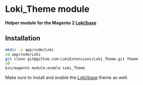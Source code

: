 # Loki_Theme module
**Helper module for the Magento 2 [Loki/base](https://github.com/LokiExtensions/loki-base-theme)**

## Installation
```bash
mkdir -p app/code/Loki
cd app/code/Loki
git clone git@github.com:LokiExtensions/Loki_Theme.git Theme
cd -
bin/magento module:enable Loki_Theme
```


Make sure to install and enable the [Loki/base](https://github.com/LokiExtensions/loki-base-theme) theme as well.
